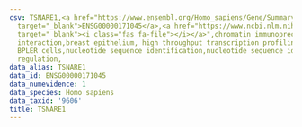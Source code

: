 ```yaml
---
csv: TSNARE1,<a href="https://www.ensembl.org/Homo_sapiens/Gene/Summary?db=core;g=ENSG00000171045"
  target="_blank">ENSG00000171045</a>,<a href="https://www.ncbi.nlm.nih.gov/pubmed/22863008"
  target="_blank"><i class="fas fa-file"></i></a>",chromatin immunoprecipitation assay,direct
  interaction,breast epithelium, high throughput transcription profiling by microarray,
  BPLER cells,nucleotide sequence identification,nucleotide sequence identification,transcriptional
  regulation,
data_alias: TSNARE1
data_id: ENSG00000171045
data_numevidence: 1
data_species: Homo sapiens
data_taxid: '9606'
title: TSNARE1
---
```

